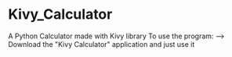 # Kivy_Calculator
A Python Calculator made with Kivy library
To use the program:
--> Download the "Kivy Calculator" application and just use it
